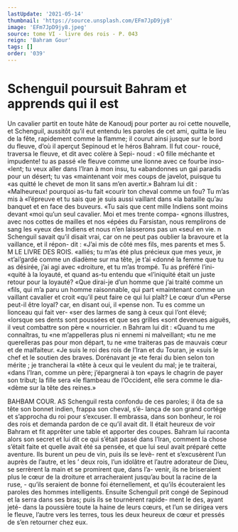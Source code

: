 ```yaml
---
lastUpdate: '2021-05-14'
thumbnail: 'https://source.unsplash.com/EFm7JpD9jy8'
image: 'EFm7JpD9jy8.jpeg'
source: tome VI - livre des rois - P. 043
reign: 'Bahram Gour'
tags: []
order: '039'
---
```


# Schenguil poursuit Bahram et apprends qui il est

Un cavalier partit en toute hâte de Kanoudj pour porter au roi cette nouvelle, et Schenguil, aussitôt qu’il eut entendu les paroles de cet ami, quitta le lieu de la fête, rapidement comme la flamme; il courut ainsi jusque sur le bord du fleuve, d’où il aperçut Sepinoud et le héros Bahram. Il fut cour-
roucé, traversa le fleuve, et dit avec colère à Sepi- noud : «0 fille méchante et impudente! tu as passé
«le fleuve comme une lionne avec ce fourbe inso- «lent; tu veux aller dans l’Iran à mon insu, tu «abandonnes un gai paradis pour un désert; tu vas «maintenant voir mes coups de javelot, puisque tu «as quitté le chevet de mon lit sans m’en avertir.»
Bahram lui dit : «Malheureux! pourquoi as-tu fait «courir ton cheval comme un fou? Tu m’as mis à «l’épreuve et tu sais que je suis aussi vaillant dans
«la bataille qu’au banquet et en face des buveurs. «Tu sais que cent mille Indiens sont moins devant «moi qu’un seul cavalier. Moi et mes trente compa- «gnons illustres, avec nos cottes de mailles et nos
«épées du Farsistan, nous remplirons de sang les «yeux des Indiens et nous n’en laisserons pas un «seul en vie. n
Schenguil savait qu’il disait vrai, car on ne peut pas oublier la bravoure et la vaillance, et il répon- dit : «J’ai mis de côté mes fils, mes parents et mes 5.
M LE LIVRE DES ROIS. «alliés; tu m’as été plus précieux que mes yeux, je
«t’ai’gardé comme un diadème sur ma tête, je t’ai
«donné la femme que tu as désirée, j’ai agi avec
«droiture, et tu m’as trompé. Tu as préféré l’ini-
«quité à la loyauté, et quand as-tu entendu que «l’iniquité était un juste retour pour la loyauté?
«Que dirai-je d’un homme que j’ai traité comme un
«fils, qui m’a paru un homme raisonnable, qui part «maintenant comme un vaillant cavalier et croit «qu’il peut faire ce qui lui plaît? Le cœur d’un
«Perse peut-il être loyal? car, en disant oui, il «pense non. Tu es comme un lionceau qui fait ver- «ser des larmes de sang à ceux qui l’ont élevé;
«lorsque ses dents sont poussées et que ses grilles «sont devenues aiguës, il veut combattre son père
« nourricier. n
Bahram lui dit : «Quand tu me connaîtras, tu «ne m’appelleras plus ni ennemi ni malveillant;
«tu ne me querelleras pas pour mon départ, tu ne «me traiteras pas de mauvais cœur et de malfaiteur. «Je suis le roi des rois de l’Iran et du Touran, je «suis le chef et le soutien des braves. Dorénavant je «te ferai du bien selon ton mérite ; je trancherai la «tête à ceux qui le veulent du mal; je te traiterai, «dans l’Iran, comme un père; j’épargnerai à ton
«pays le chagrin de payer son tribut; la fille sera «le flambeau de l’Occident, elle sera comme le dia- «dème sur la tête des reines.»

BAHBAM COUR. AS Schenguil resta confondu de ces paroles; il ôta
de sa tête son bonnet indien, frappa son cheval, s’é-
lança de son grand cortége et s’approcha du roi
pour s’excuser. Il embrassa, dans son bonheur, le
roi des rois et demanda pardon de ce qu’il avait dit.
Il était heureux de voir Bahram et fit apprêter une table et apporter des coupes. Bahram lui raconta alors son secret et lui dit ce qui s’était passé dans
l’Iran, comment la chose s’était faite et quelle avait
été sa pensée, et que lui seul avait préparé cette
aventure. Ils burent un peu de vin, puis ils se levè- rent et s’excusèrent l’un auprès de l’autre, et les ’
deux rois, l’un idolâtre et l’autre adorateur de Dieu,
se serrèrent la main et se promirent que, dans l’a- venir, ils ne briseraient plus le cœur de la droiture et arracheraient jusqu’au bout la racine de la ruse, - qu’ils seraient de bonne foi éternellement, et qu’ils écouteraient les paroles des hommes intelligents.
Ensuite Schenguil prit congé de Sepinoud et la serra dans ses bras; puis ils se tournèrent rapide- ment le des, ayant jeté- dans la poussière toute la haine de leurs cœurs, et l’un se dirigea vers le fleuve, l’autre vers les terres, tous les deux heureux de cœur et pressés de s’en retourner chez eux.
